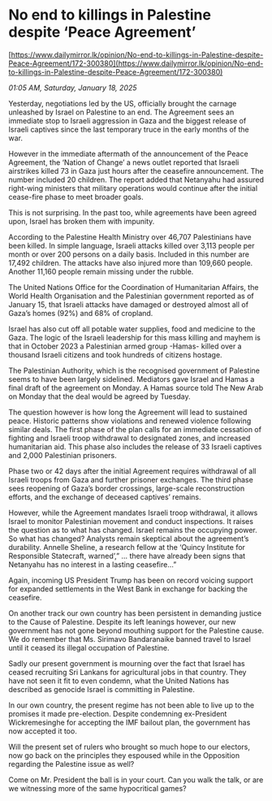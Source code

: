# No end to killings in Palestine despite ‘Peace Agreement’

[https://www.dailymirror.lk/opinion/No-end-to-killings-in-Palestine-despite-Peace-Agreement/172-300380](https://www.dailymirror.lk/opinion/No-end-to-killings-in-Palestine-despite-Peace-Agreement/172-300380)

*01:05 AM, Saturday, January 18, 2025*

Yesterday, negotiations led by the US, officially brought the carnage unleashed by Israel on Palestine to an end. The Agreement sees an immediate stop to Israeli aggression in Gaza and the biggest release of Israeli captives since the last temporary truce in the early months of the war.

However in the immediate aftermath of the announcement of the Peace Agreement, the ‘Nation of Change’ a news outlet reported that Israeli airstrikes killed 73 in Gaza just hours after the ceasefire announcement. The number included 20 children. The report added that Netanyahu had assured right-wing ministers that military operations would continue after the initial cease-fire phase to meet broader goals.

This is not surprising. In the past too, while agreements have been agreed upon, Israel has broken them with impunity.

According to the Palestine Health Ministry over 46,707 Palestinians have been killed. In simple language, Israeli attacks killed over 3,113 people per month or over 200 persons on a daily basis. Included in this number are 17,492 children. The attacks have also injured more than 109,660 people. Another 11,160 people remain missing under the rubble.

The United Nations Office for the Coordination of Humanitarian Affairs, the World Health Organisation and the Palestinian government reported as of January 15, that Israeli attacks have damaged or destroyed almost all of Gaza’s homes (92%) and 68% of cropland.

Israel has also cut off all potable water supplies, food and medicine to the Gaza. The logic of the Israeli leadership for this mass killing and mayhem is that in October 2023 a Palestinian armed group -Hamas- killed over a thousand Israeli citizens and took hundreds of citizens hostage.

The Palestinian Authority, which is the recognised government of Palestine seems to have been largely sidelined. Mediators gave Israel and Hamas a final draft of the agreement on Monday. A Hamas source told The New Arab on Monday that the deal would be agreed by Tuesday.

The question however is how long the Agreement will lead to sustained peace. Historic patterns show violations and renewed violence following similar deals. The first phase of the plan calls for an immediate cessation of fighting and Israeli troop withdrawal to designated zones, and increased humanitarian aid. This phase also includes the release of 33 Israeli captives and 2,000 Palestinian prisoners.

Phase two or 42 days after the initial Agreement requires withdrawal of all Israeli troops from Gaza and further prisoner exchanges. The third phase sees reopening of Gaza’s border crossings, large-scale reconstruction efforts, and the exchange of deceased captives’ remains.

However, while the Agreement mandates Israeli troop withdrawal, it allows Israel to monitor Palestinian movement and conduct inspections. It raises the question as to what has changed. Israel remains the occupying power. So what has changed? Analysts remain skeptical about the agreement’s durability. Annelle Sheline, a research fellow at the ‘Quincy Institute for Responsible Statecraft, warned’,” … there have already been signs that Netanyahu has no interest in a lasting ceasefire…”

Again, incoming US President Trump has been on record voicing support for expanded settlements in the West Bank in exchange for backing the ceasefire.

On another track our own country has been persistent in demanding justice to the Cause of Palestine. Despite its left leanings however, our new government has not gone beyond mouthing support for the Palestine cause. We do remember that Ms. Sirimavo Bandaranaike banned travel to Israel until it ceased its illegal occupation of Palestine.

Sadly our present government is mourning over the fact that Israel has ceased recruiting Sri Lankans for agricultural jobs in that country. They have not seen it fit to even condemn, what the United Nations has described as genocide Israel is committing in Palestine.

In our own country, the present regime has not been able to live up to the promises it made pre-election. Despite condemning ex-President Wickremesinghe for accepting the IMF bailout plan, the government has now accepted it too.

Will the present set of rulers who brought so much hope to our electors, now go back on the principles they espoused while in the Opposition regarding the Palestine issue as well?

Come on Mr. President the ball is in your court. Can you walk the talk, or are we witnessing more of the same hypocritical games?

